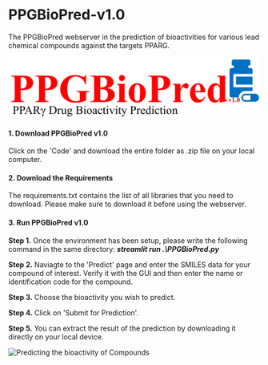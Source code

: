 # PPGBioPred-v1.0
The PPGBioPred webserver in the prediction of bioactivities for various lead chemical compounds against the targets PPARG.

![](https://github.com/AdhishMazumder/PPGBioPred-v1.0/blob/main/Utils/Pictures/ServerLogo.png)

#### 1. Download PPGBioPred v1.0
Click on the 'Code' and download the entire folder as .zip file on your local computer.

#### 2. Download the Requirements
The requirements.txt contains the list of all libraries that you need to download. Please make sure to download it before using the webserver.

#### 3. Run PPGBioPred v1.0
**Step 1.** Once the environment has been setup, please write the following command in the same directory: ***streamlit run .\PPGBioPred.py***

**Step 2.** Naviagte to the 'Predict' page and enter the SMILES data for your compound of interest. Verify it with the GUI and then enter the name or identification code for the compound. 

**Step 3.** Choose the bioactivity you wish to predict.

**Step 4.** Click on 'Submit for Prediction'.

**Step 5.** You can extract the result of the prediction by downloading it directly on your local device.

![Predicting the bioactivity of Compounds]()
